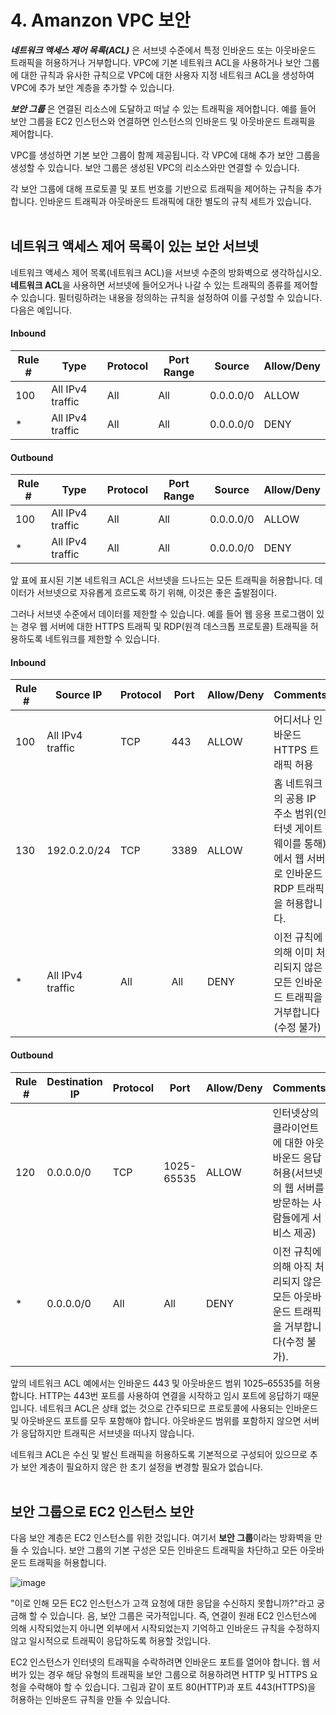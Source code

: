 # 4. Amanzon VPC 보안

***네트워크 액세스 제어 목록(ACL)*** 은 서브넷 수준에서 특정 인바운드 또는 아웃바운드 트래픽을 허용하거나 거부합니다. VPC에 기본 네트워크 ACL을 사용하거나 보안 그룹에 대한 규칙과 유사한 규칙으로 VPC에 대한 사용자 지정 네트워크 ACL을 생성하여 VPC에 추가 보안 계층을 추가할 수 있습니다.

***보안 그룹*** 은 연결된 리소스에 도달하고 떠날 수 있는 트래픽을 제어합니다. 예를 들어 보안 그룹을 EC2 인스턴스와 연결하면 인스턴스의 인바운드 및 아웃바운드 트래픽을 제어합니다.

VPC를 생성하면 기본 보안 그룹이 함께 제공됩니다. 각 VPC에 대해 추가 보안 그룹을 생성할 수 있습니다. 보안 그룹은 생성된 VPC의 리소스와만 연결할 수 있습니다.

각 보안 그룹에 대해 프로토콜 및 포트 번호를 기반으로 트래픽을 제어하는 규칙을 추가합니다. 인바운드 트래픽과 아웃바운드 트래픽에 대한 별도의 규칙 세트가 있습니다.
</br></br>


## 네트워크 액세스 제어 목록이 있는 보안 서브넷
네트워크 액세스 제어 목록(네트워크 ACL)을 서브넷 수준의 방화벽으로 생각하십시오. **네트워크 ACL**을 사용하면 서브넷에 들어오거나 나갈 수 있는 트래픽의 종류를 제어할 수 있습니다. 필터링하려는 내용을 정의하는 규칙을 설정하여 이를 구성할 수 있습니다. 다음은 예입니다.
</br>

#### Inbound
| Rule #      | Type             | Protocol     | Port Range     | Source     | Allow/Deny     |
| ----------- | ---------------- | ------------ | -------------- | ---------- | -------------- |
| 100         | All IPv4 traffic | All          | All            | 0.0.0.0/0  | ALLOW          |
| *           | All IPv4 traffic | All          | All            | 0.0.0.0/0  | DENY           |

#### Outbound
| Rule #      | Type             | Protocol     | Port Range     | Source     | Allow/Deny     |
| ----------- | ---------------- | ------------ | -------------- | ---------- | -------------- |
| 100         | All IPv4 traffic | All          | All            | 0.0.0.0/0  | ALLOW          |
| *           | All IPv4 traffic | All          | All            | 0.0.0.0/0  | DENY           |

앞 표에 표시된 기본 네트워크 ACL은 서브넷을 드나드는 모든 트래픽을 허용합니다. 데이터가 서브넷으로 자유롭게 흐르도록 하기 위해, 이것은 좋은 출발점이다.

그러나 서브넷 수준에서 데이터를 제한할 수 있습니다. 예를 들어 웹 응용 프로그램이 있는 경우 웹 서버에 대한 HTTPS 트래픽 및 RDP(원격 데스크톱 프로토콜) 트래픽을 허용하도록 네트워크를 제한할 수 있습니다.
</br>

#### Inbound
| Rule #      | Source IP        | Protocol     | Port    | Allow/Deny | Comments                                   |
| ----------- | ---------------- | ------------ | ------- | ---------- | ------------------------------------------ |
| 100         | All IPv4 traffic | TCP          | 443     | ALLOW      | 어디서나 인바운드 HTTPS 트래픽 허용 |
| 130         | 192.0.2.0/24     | TCP          | 3389    | ALLOW      | 홈 네트워크의 공용 IP 주소 범위(인터넷 게이트웨이를 통해)에서 웹 서버로 인바운드 RDP 트래픽을 허용합니다. |
| *           | All IPv4 traffic | All          | All     | DENY       | 이전 규칙에 의해 이미 처리되지 않은 모든 인바운드 트래픽을 거부합니다(수정 불가) |

#### Outbound
| Rule #      | Destination IP   | Protocol     | Port           | Allow/Deny | Comments                                   |
| ----------- | ---------------- | ------------ | -------------- | ---------- | ------------------------------------------ |
| 120         | 0.0.0.0/0        | TCP          | 1025-65535     | ALLOW      | 인터넷상의 클라이언트에 대한 아웃바운드 응답 허용(서브넷의 웹 서버를 방문하는 사람들에게 서비스 제공) |
| *           | 0.0.0.0/0        | All          | All            | DENY       | 이전 규칙에 의해 아직 처리되지 않은 모든 아웃바운드 트래픽을 거부합니다(수정 불가). |

앞의 네트워크 ACL 예에서는 인바운드 443 및 아웃바운드 범위 1025–65535를 허용합니다. HTTP는 443번 포트를 사용하여 연결을 시작하고 임시 포트에 응답하기 때문입니다. 네트워크 ACL은 상태 없는 것으로 간주되므로 프로토콜에 사용되는 인바운드 및 아웃바운드 포트를 모두 포함해야 합니다. 아웃바운드 범위를 포함하지 않으면 서버가 응답하지만 트래픽은 서브넷을 떠나지 않습니다.

네트워크 ACL은 수신 및 발신 트래픽을 허용하도록 기본적으로 구성되어 있으므로 추가 보안 계층이 필요하지 않은 한 초기 설정을 변경할 필요가 없습니다.
</br></br>


## 보안 그룹으로 EC2 인스턴스 보안

다음 보안 계층은 EC2 인스턴스를 위한 것입니다. 여기서 **보안 그룹**이라는 방화벽을 만들 수 있습니다. 보안 그룹의 기본 구성은 모든 인바운드 트래픽을 차단하고 모든 아웃바운드 트래픽을 허용합니다.

![image](https://github.com/user-attachments/assets/396735ab-a6f5-42f7-8748-da6977f56f54)


"이로 인해 모든 EC2 인스턴스가 고객 요청에 대한 응답을 수신하지 못합니까?"라고 궁금해 할 수 있습니다. 음, 보안 그룹은 국가적입니다. 즉, 연결이 원래 EC2 인스턴스에 의해 시작되었는지 아니면 외부에서 시작되었는지 기억하고 인바운드 규칙을 수정하지 않고 일시적으로 트래픽이 응답하도록 허용할 것입니다.

EC2 인스턴스가 인터넷의 트래픽을 수락하려면 인바운드 포트를 열어야 합니다. 웹 서버가 있는 경우 해당 유형의 트래픽을 보안 그룹으로 허용하려면 HTTP 및 HTTPS 요청을 수락해야 할 수 있습니다. 그림과 같이 포트 80(HTTP)과 포트 443(HTTPS)을 허용하는 인바운드 규칙을 만들 수 있습니다.
